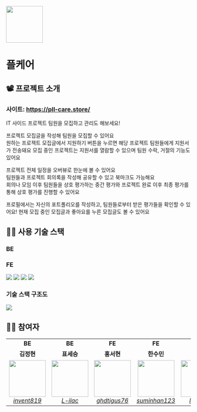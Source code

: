<img src="https://github.com/Pll-Care/Pll-Care/assets/81316050/152e42e0-3025-4a38-8565-7c5ced1d0f5f" width=100>

<br/>

# 플케어

## 📽️ 프로젝트 소개

### 사이트: https://pll-care.store/

IT 사이드 프로젝트 팀원을 모집하고 관리도 해보세요! <br />

프로젝트 모집글을 작성해 팀원을 모집할 수 있어요 <br />
원하는 프로젝트 모집글에서 지원하기 버튼을 누르면 해당 프로젝트 팀원들에게 지원서가 전송돼요
모집 중인 프로젝트는 지원서를 열람할 수 있으며 팀원 수락, 거절의 기능도 있어요 <br />

프로젝트 전체 일정을 오버뷰로 한눈에 볼 수 있어요 <br />
팀원들과 프로젝트 회의록을 작성해 공유할 수 있고 북마크도 가능해요 <br />
회의나 모임 이후 팀원들을 상호 평가하는 중간 평가와 프로젝트 완료 이후 최종 평가를 통해 상호 평가를 진행할 수 있어요 <br />

프로필에서는 자신의 포트폴리오를 작성하고, 팀원들로부터 받은 평가들을 확인할 수 있어요!
현재 모집 중인 모집글과 좋아요를 누른 모집글도 볼 수 있어요

## 👨‍🔧 사용 기술 스택

### BE

### FE

<img src="https://img.shields.io/badge/React-61DAFB?style=flat-square&logo=React&logoColor=white"> <img src="https://img.shields.io/badge/Redux-764ABC?style=flat-square&logo=Redux&logoColor=white"> <img src="https://img.shields.io/badge/React Query-FF4154?style=flat-square&logo=React Query&logoColor=white"> <img src="https://img.shields.io/badge/Sass-CC6699?style=flat-square&logo=Sass&logoColor=white">

### 기술 스택 구조도

<img src="https://github.com/Pll-Care/Pll-Care/assets/81316050/29e7af78-3000-4865-940d-7874433bbc07">

## 👨‍💻 참여자

<table>
    <tr align="center">
        <td><B>BE<B></td>
        <td><B>BE<B></td>
        <td><B>FE<B></td>
        <td><B>FE<B></td>
        <td><B>FE<B></td>
        <td><B>Designer<B></td>
    </tr>
    <tr align="center">
        <td><B>김정현<B></td>
        <td><B>표세승<B></td>
        <td><B>홍서현<B></td>
        <td><B>한수민<B></td>
        <td><B>신동재<B></td>
        <td><B>김희주<B></td>
    </tr>
    <tr align="center">
        <td>
            <img src="https://github.com/invent819.png?size=100" width="100">
            <br>
            <a href="https://github.com/invent819"><I>invent819</I></a>
        </td>
        <td>
            <img src="https://github.com/L-ilac.png?size=100" width="100">
            <br>
            <a href="https://github.com/L-ilac"><I>L-ilac</I></a>
        </td>
        <td>
            <img src="https://github.com/ghdtjgus76.png?size=100" width="100">
            <br>
            <a href="https://github.com/ghdtjgus76"><I>ghdtjgus76</I></a>
        </td>
        <td>
            <img src="https://github.com/suminhan123.png?size=100" width="100">
            <br>
            <a href="https://github.com/suminhan123"><I>suminhan123</I></a>
        </td>
        <td>
            <img src="https://github.com/lIIIlIIIlIIIl.png?size=100" width="100">
            <br>
            <a href="https://github.com/lIIIlIIIlIIIl"><I>lIIIlIIIlIIIl</I></a>
        </td>
        <td>
            <img src="https://github.com/HJKUNST.png?size=100" width="100"/>
            <br>
            <a href="https://github.com/HJKUNST"><I>HJKUNST</I></a>
        </td>
    </tr>
</table>
